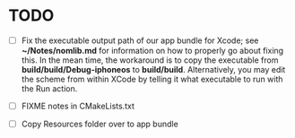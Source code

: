 # TODO #

- [ ] Fix the executable output path of our app bundle for Xcode; see **~/Notes/nomlib.md** for information on how to properly go about fixing this. In the mean time, the workaround is to copy the executable from **build/build/Debug-iphoneos** to **build/build**. Alternatively, you may edit the scheme from within XCode by telling it what executable to run with the Run action.

- [ ] FIXME notes in CMakeLists.txt
- [ ] Copy Resources folder over to app bundle
